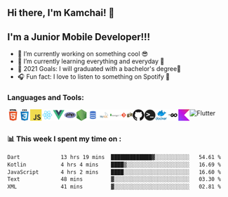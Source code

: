 ## Hi there, I'm Kamchai! 👋

## I'm a Junior Mobile Developer!!!

- 🔭 I’m currently working on something cool 😎
- 🌱 I’m currently learning everything and everyday 🤣
- 🥅 2021 Goals: I will graduated with a bachelor's degree📖
- 🎧 Fun fact: I love to listen to something on Spotify 🎵


### Languages and Tools:

<img align="left" alt="HTML5" width="26px" src="https://raw.githubusercontent.com/github/explore/80688e429a7d4ef2fca1e82350fe8e3517d3494d/topics/html/html.png" />
<img align="left" alt="CSS3" width="26px" src="https://raw.githubusercontent.com/github/explore/80688e429a7d4ef2fca1e82350fe8e3517d3494d/topics/css/css.png" />
<img align="left" alt="JavaScript" width="26px" src="https://raw.githubusercontent.com/github/explore/80688e429a7d4ef2fca1e82350fe8e3517d3494d/topics/javascript/javascript.png" />
<img align="left" alt="React" width="26px" src="https://raw.githubusercontent.com/github/explore/80688e429a7d4ef2fca1e82350fe8e3517d3494d/topics/react/react.png" />
<img align="left" alt="Vue" width="26px" src="https://raw.githubusercontent.com/github/explore/80688e429a7d4ef2fca1e82350fe8e3517d3494d/topics/vue/vue.png" />
<img align="left" alt="PHP" width="26px" src="https://raw.githubusercontent.com/github/explore/ccc16358ac4530c6a69b1b80c7223cd2744dea83/topics/php/php.png" />
<img align="left" alt="Node.js" width="26px" src="https://raw.githubusercontent.com/github/explore/80688e429a7d4ef2fca1e82350fe8e3517d3494d/topics/nodejs/nodejs.png" />
<img align="left" alt="SQL" width="26px" src="https://raw.githubusercontent.com/github/explore/80688e429a7d4ef2fca1e82350fe8e3517d3494d/topics/sql/sql.png" />
<img align="left" alt="MySQL" width="26px" src="https://raw.githubusercontent.com/github/explore/80688e429a7d4ef2fca1e82350fe8e3517d3494d/topics/mysql/mysql.png" />
<img align="left" alt="MongoDB" width="26px" src="https://raw.githubusercontent.com/github/explore/80688e429a7d4ef2fca1e82350fe8e3517d3494d/topics/mongodb/mongodb.png" />
<img align="left" alt="Git" width="26px" src="https://raw.githubusercontent.com/github/explore/80688e429a7d4ef2fca1e82350fe8e3517d3494d/topics/git/git.png" />
<img align="left" alt="GitHub" width="26px" src="https://raw.githubusercontent.com/github/explore/78df643247d429f6cc873026c0622819ad797942/topics/github/github.png" />
<img align="left" alt="Terminal" width="26px" src="https://raw.githubusercontent.com/github/explore/80688e429a7d4ef2fca1e82350fe8e3517d3494d/topics/terminal/terminal.png" />
<img align="left" alt="Docker" width="26px" src="https://raw.githubusercontent.com/github/explore/80688e429a7d4ef2fca1e82350fe8e3517d3494d/topics/docker/docker.png" />
<img align="left" alt="Docker" width="26px" src="https://raw.githubusercontent.com/github/explore/80688e429a7d4ef2fca1e82350fe8e3517d3494d/topics/go/go.png" />
<img align="left" alt="Kotlin" width="26px" src="https://raw.githubusercontent.com/github/explore/4479d2a2c854198cb00160f8593519c14dc3b905/topics/kotlin/kotlin.png" />
<img align="left" alt="Flutter" width="70px" src="https://camo.githubusercontent.com/d6f943051b3c9ab626a05a4efa0353ac8a6333889c25cd6281dcf0c4df6b380a/68747470733a2f2f73746f726167652e676f6f676c65617069732e636f6d2f636d732d73746f726167652d6275636b65742f63383233653533623361316137623064333661392e706e67" />
<br /><br />

### 📊 This week I spent my time on :
<!--START_SECTION:waka-->

```txt
Dart             13 hrs 19 mins  █████████████▓░░░░░░░░░░░   54.61 %
Kotlin           4 hrs 4 mins    ████▒░░░░░░░░░░░░░░░░░░░░   16.69 %
JavaScript       4 hrs 2 mins    ████░░░░░░░░░░░░░░░░░░░░░   16.60 %
Text             48 mins         ▓░░░░░░░░░░░░░░░░░░░░░░░░   03.30 %
XML              41 mins         ▓░░░░░░░░░░░░░░░░░░░░░░░░   02.81 %
```

<!--END_SECTION:waka-->

<br />

